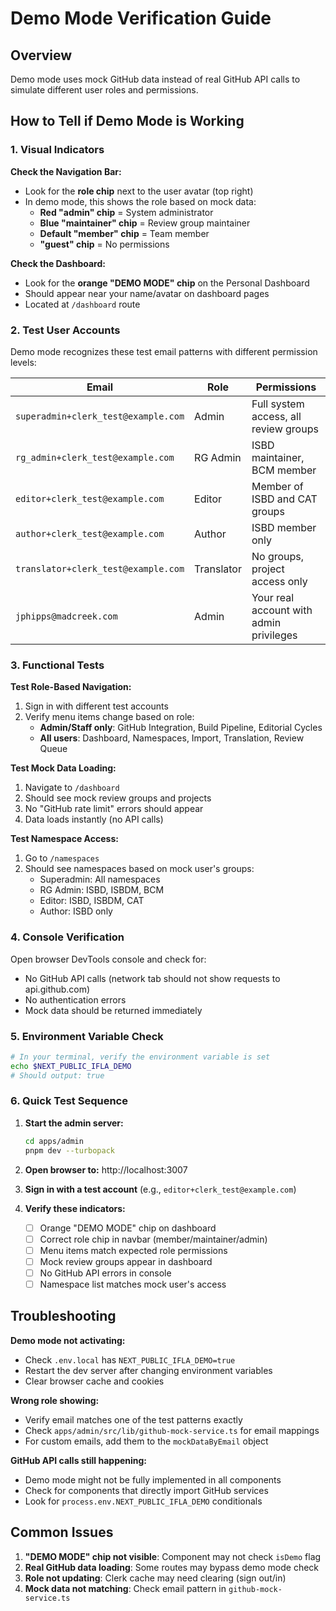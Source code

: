 # Demo Mode Verification Guide

## Overview
Demo mode uses mock GitHub data instead of real GitHub API calls to simulate different user roles and permissions.

## How to Tell if Demo Mode is Working

### 1. Visual Indicators

**Check the Navigation Bar:**
- Look for the **role chip** next to the user avatar (top right)
- In demo mode, this shows the role based on mock data:
  - **Red "admin" chip** = System administrator
  - **Blue "maintainer" chip** = Review group maintainer  
  - **Default "member" chip** = Team member
  - **"guest" chip** = No permissions

**Check the Dashboard:**
- Look for the **orange "DEMO MODE" chip** on the Personal Dashboard
- Should appear near your name/avatar on dashboard pages
- Located at `/dashboard` route

### 2. Test User Accounts

Demo mode recognizes these test email patterns with different permission levels:

| Email | Role | Permissions |
|-------|------|-------------|
| `superadmin+clerk_test@example.com` | Admin | Full system access, all review groups |
| `rg_admin+clerk_test@example.com` | RG Admin | ISBD maintainer, BCM member |
| `editor+clerk_test@example.com` | Editor | Member of ISBD and CAT groups |
| `author+clerk_test@example.com` | Author | ISBD member only |
| `translator+clerk_test@example.com` | Translator | No groups, project access only |
| `jphipps@madcreek.com` | Admin | Your real account with admin privileges |

### 3. Functional Tests

**Test Role-Based Navigation:**
1. Sign in with different test accounts
2. Verify menu items change based on role:
   - **Admin/Staff only**: GitHub Integration, Build Pipeline, Editorial Cycles
   - **All users**: Dashboard, Namespaces, Import, Translation, Review Queue

**Test Mock Data Loading:**
1. Navigate to `/dashboard`
2. Should see mock review groups and projects
3. No "GitHub rate limit" errors should appear
4. Data loads instantly (no API calls)

**Test Namespace Access:**
1. Go to `/namespaces`
2. Should see namespaces based on mock user's groups:
   - Superadmin: All namespaces
   - RG Admin: ISBD, ISBDM, BCM
   - Editor: ISBD, ISBDM, CAT
   - Author: ISBD only

### 4. Console Verification

Open browser DevTools console and check for:
- No GitHub API calls (network tab should not show requests to api.github.com)
- No authentication errors
- Mock data should be returned immediately

### 5. Environment Variable Check

```bash
# In your terminal, verify the environment variable is set
echo $NEXT_PUBLIC_IFLA_DEMO
# Should output: true
```

### 6. Quick Test Sequence

1. **Start the admin server:**
   ```bash
   cd apps/admin
   pnpm dev --turbopack
   ```

2. **Open browser to:** http://localhost:3007

3. **Sign in with a test account** (e.g., `editor+clerk_test@example.com`)

4. **Verify these indicators:**
   - [ ] Orange "DEMO MODE" chip on dashboard
   - [ ] Correct role chip in navbar (member/maintainer/admin)
   - [ ] Menu items match expected role permissions
   - [ ] Mock review groups appear in dashboard
   - [ ] No GitHub API errors in console
   - [ ] Namespace list matches mock user's access

## Troubleshooting

**Demo mode not activating:**
- Check `.env.local` has `NEXT_PUBLIC_IFLA_DEMO=true`
- Restart the dev server after changing environment variables
- Clear browser cache and cookies

**Wrong role showing:**
- Verify email matches one of the test patterns exactly
- Check `apps/admin/src/lib/github-mock-service.ts` for email mappings
- For custom emails, add them to the `mockDataByEmail` object

**GitHub API calls still happening:**
- Demo mode might not be fully implemented in all components
- Check for components that directly import GitHub services
- Look for `process.env.NEXT_PUBLIC_IFLA_DEMO` conditionals

## Common Issues

1. **"DEMO MODE" chip not visible**: Component may not check `isDemo` flag
2. **Real GitHub data loading**: Some routes may bypass demo mode check
3. **Role not updating**: Clerk cache may need clearing (sign out/in)
4. **Mock data not matching**: Check email pattern in `github-mock-service.ts`